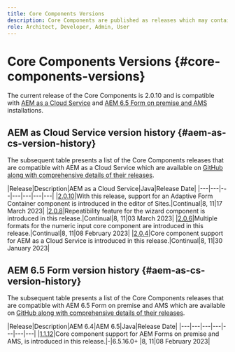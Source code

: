 ```yaml
---
title: Core Components Versions
description: Core Components are published as releases which may contain more than one version of the same core components. This document explains what releases and versions are and how to understand compatibility with Core Components and AEM.
role: Architect, Developer, Admin, User
---
```


# Core Components Versions {#core-components-versions}

The current release of the Core Components is 2.0.10 and is compatible with [AEM as a Cloud Service](https://experienceleague.adobe.com/docs/experience-manager-cloud-service/landing/home.html) and [AEM 6.5 Form on premise and AMS](https://experienceleague.adobe.com/docs/experience-manager-65/user-guide/home.html) installations.

## AEM as Cloud Service version history {#aem-as-cs-version-history}

The subsequent table presents a list of the Core Components releases that are compatible with AEM as a Cloud Service which are available on [GitHub along with comprehensive details of their releases](https://github.com/adobe/aem-core-forms-components/releases).

|Release|Description|AEM as a Cloud Service|Java|Release Date|
|---|---|---|---|---|---|---|
|[2.0.10](https://github.com/adobe/aem-core-forms-components/releases/tag/core-forms-components-reactor-2.0.10)|With this release, support for an Adaptive Form Container component is introduced in the editor of Sites.|Continual|8, 11|17 March 2023|
|[2.0.8](https://github.com/adobe/aem-core-forms-components/releases/tag/core-forms-components-reactor-2.0.8)|Repeatibility feature for the wizard component is introduced in this release.|Continual|8, 11|03 March 2023|
|[2.0.6](https://github.com/adobe/aem-core-forms-components/releases/tag/core-forms-components-reactor-2.0.6)|Multiple formats for the numeric input core component are introduced in this release.|Continual|8, 11|08 February 2023|
|[2.0.4](https://github.com/adobe/aem-core-forms-components/releases/tag/core-forms-components-reactor-2.0.6)|Core component support for AEM as a Cloud Service is introduced in this release.|Continual|8, 11|30 January 2023|

## AEM 6.5 Form version history {#aem-as-cs-version-history}

The subsequent table presents a list of the Core Components releases that are compatible with AEM 6.5 Form on premise and AMS which are available on [GitHub along with comprehensive details of their releases](https://github.com/adobe/aem-core-forms-components/releases/tag/core-forms-components-reactor-1.1.12).

|Release|Description|AEM 6.4|AEM 6.5|Java|Release Date|
|---|---|---|---|---|---|---|
|[1.1.12](https://github.com/adobe/aem-core-forms-components/releases/tag/core-forms-components-reactor-1.1.12)|Core component support for AEM Forms on premise and AMS, is introduced in this release.|-|6.5.16.0+ |8, 11|08 February 2023|